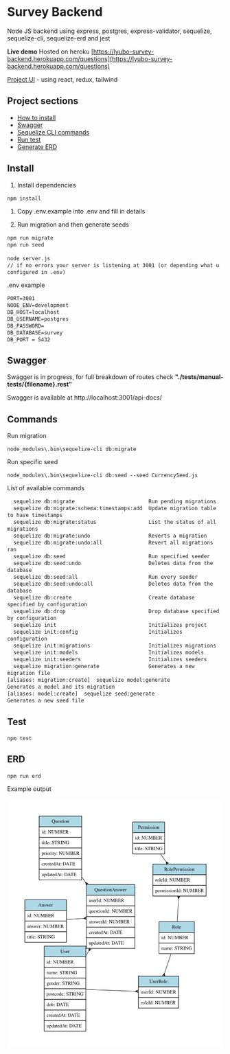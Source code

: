 # Survey Backend

Node JS backend using express, postgres, express-validator, sequelize, sequelize-cli, sequelize-erd and jest

**Live demo** Hosted on heroku
[https://lyubo-survey-backend.herokuapp.com/questions](https://lyubo-survey-backend.herokuapp.com/questions)

[Project UI](https://github.com/lyubo-velikoff/survey-ui) - using react, redux, tailwind

## Project sections

- [How to install](#Install)
- [Swagger](#Swagger)
- [Sequelize CLI commands](#Commands)
- [Run test](#Test)
- [Generate ERD](#ERD)

## Install

1. Install dependencies
```
npm install
```

1. Copy .env.example into .env and fill in details

1. Run migration and then generate seeds
```
npm run migrate
npm run seed

node server.js
// if no errors your server is listening at 3001 (or depending what u configured in .env)
```

.env example
```
PORT=3001
NODE_ENV=development
DB_HOST=localhost
DB_USERNAME=postgres
DB_PASSWORD=
DB_DATABASE=survey
DB_PORT = 5432
```

## Swagger 

Swagger is in progress, for full breakdown of routes check **"./tests/manual-tests/{filename}.rest"**

Swagger is available at http://localhost:3001/api-docs/


## Commands

Run migration
```
node_modules\.bin\sequelize-cli db:migrate
```

Run specific seed
```
node_modules\.bin\sequelize-cli db:seed --seed CurrencySeed.js
```

List of available commands
```
  sequelize db:migrate                        Run pending migrations
  sequelize db:migrate:schema:timestamps:add  Update migration table to have timestamps
  sequelize db:migrate:status                 List the status of all migrations
  sequelize db:migrate:undo                   Reverts a migration
  sequelize db:migrate:undo:all               Revert all migrations ran
  sequelize db:seed                           Run specified seeder
  sequelize db:seed:undo                      Deletes data from the database
  sequelize db:seed:all                       Run every seeder
  sequelize db:seed:undo:all                  Deletes data from the database
  sequelize db:create                         Create database specified by configuration
  sequelize db:drop                           Drop database specified by configuration
  sequelize init                              Initializes project
  sequelize init:config                       Initializes configuration
  sequelize init:migrations                   Initializes migrations
  sequelize init:models                       Initializes models
  sequelize init:seeders                      Initializes seeders
  sequelize migration:generate                Generates a new migration file                                                                                                                         [aliases: migration:create]  sequelize model:generate                    Generates a model and its migration                                                                                                                        [aliases: model:create]  sequelize seed:generate                     Generates a new seed file 
```

## Test

```
npm test
```

## ERD

```
npm run erd
```

Example output

![Survey ERD](./erd.svg)
